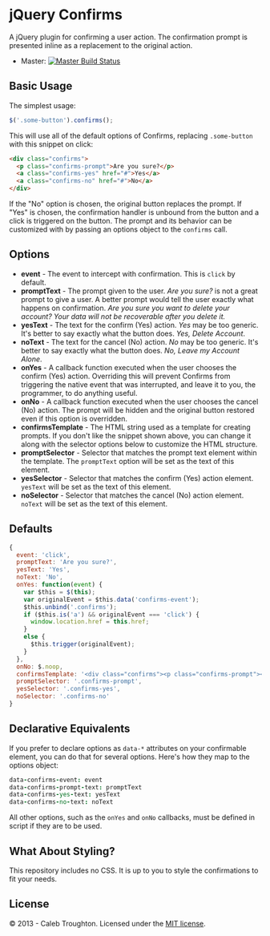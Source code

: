 # jQuery Confirms

A jQuery plugin for confirming a user action. The confirmation prompt is presented inline as a replacement to the original action.

- Master: [![Master Build Status](https://travis-ci.org/imakewebthings/jquery-confirms.png?branch=master)](https://travis-ci.org/imakewebthings/jquery-confirms)

## Basic Usage

The simplest usage:

```js
$('.some-button').confirms();
```

This will use all of the default options of Confirms, replacing `.some-button` with this snippet on click:

```html
<div class="confirms">
  <p class="confirms-prompt">Are you sure?</p>
  <a class="confirms-yes" href="#">Yes</a>
  <a class="confirms-no" href="#">No</a>
</div>
```

If the "No" option is chosen, the original button replaces the prompt. If "Yes" is chosen, the confirmation handler is unbound from the button and a click is triggered on the button. The prompt and its behavior can be customized with by passing an options object to the `confirms` call.

## Options

- **event** - The event to intercept with confirmation. This is `click` by default.
- **promptText** - The prompt given to the user. *Are you sure?* is not a great prompt to give a user. A better prompt would tell the user exactly what happens on confirmation. *Are you sure you want to delete your account? Your data will not be recoverable after you delete it.*
- **yesText** - The text for the confirm (Yes) action. *Yes* may be too generic. It's better to say exactly what the button does. *Yes, Delete Account*.
- **noText** - The text for the cancel (No) action. *No* may be too generic. It's better to say exactly what the button does. *No, Leave my Account Alone*.
- **onYes** - A callback function executed when the user chooses the confirm (Yes) action. Overriding this will prevent Confirms from triggering the native event that was interrupted, and leave it to you, the programmer, to do anything useful.
- **onNo** - A callback function executed when the user chooses the cancel (No) action. The prompt will be hidden and the original button restored even if this option is overridden.
- **confirmsTemplate** - The HTML string used as a template for creating prompts. If you don't like the snippet shown above, you can change it along with the selector options below to customize the HTML structure.
- **promptSelector** - Selector that matches the prompt text element within the template. The `promptText` option will be set as the text of this element.
- **yesSelector** - Selector that matches the confirm (Yes) action element. `yesText` will be set as the text of this element.
- **noSelector** - Selector that matches the cancel (No) action element. `noText` will be set as the text of this element.

## Defaults

```js
{
  event: 'click',
  promptText: 'Are you sure?',
  yesText: 'Yes',
  noText: 'No',
  onYes: function(event) {
    var $this = $(this);
    var originalEvent = $this.data('confirms-event');
    $this.unbind('.confirms');
    if ($this.is('a') && originalEvent === 'click') {
      window.location.href = this.href;
    }
    else {
      $this.trigger(originalEvent);
    }
  },
  onNo: $.noop,
  confirmsTemplate: '<div class="confirms"><p class="confirms-prompt"></p><a class="confirms-yes" href="#"></a><a class="confirms-no" href="#"></a></div>',
  promptSelector: '.confirms-prompt',
  yesSelector: '.confirms-yes',
  noSelector: '.confirms-no'
}
```

## Declarative Equivalents

If you prefer to declare options as `data-*` attributes on your confirmable element, you can do that for several options. Here's how they map to the options object:

```coffee
data-confirms-event: event
data-confirms-prompt-text: promptText
data-confirms-yes-text: yesText
data-confirms-no-text: noText
```

All other options, such as the `onYes` and `onNo` callbacks, must be defined in script if they are to be used.

## What About Styling?

This repository includes no CSS. It is up to you to style the confirmations to fit your needs.

## License

© 2013 - Caleb Troughton. Licensed under the [MIT license](http://opensource.org/licenses/MIT).